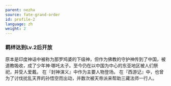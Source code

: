 ```yaml
---
parent: nezha
source: fate-grand-order
id: profile-2
language: zh
weight: 2
---
```


### 羁绊达到Lv.2后开放

原本是印度神话中被称为那罗鸠婆的下级神，但作为佛教的守护神传到了中国，被道教吸收，成了少年神·哪吒太子。至今仍在以中国为中心的东亚地区被人们祭祀，并受人爱戴。
在『封神演义』中作为主要人物登场。
在『西游记』中，也曾为了讨伐扰乱天界的孙悟空而出动，并数次被天帝派来帮助三藏法师一行人。

